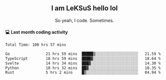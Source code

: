 <h2 align="center">I am LeKSuS hello lol</h2>
<p align="center">So yeah, I code. Sometimes.</p>

#### :computer: Last month coding activity
<!--START_SECTION:waka-->

```txt
Total Time: 100 hrs 57 mins

Go                21 hrs 59 mins  █████▒░░░░░░░░░░░░░░░░░░░   21.59 %
TypeScript        18 hrs 59 mins  ████▓░░░░░░░░░░░░░░░░░░░░   18.64 %
Svelte            14 hrs 34 mins  ███▓░░░░░░░░░░░░░░░░░░░░░   14.30 %
Python            10 hrs 32 mins  ██▓░░░░░░░░░░░░░░░░░░░░░░   10.35 %
Rust              5 hrs 2 mins    █▒░░░░░░░░░░░░░░░░░░░░░░░   04.94 %
```

<!--END_SECTION:waka-->
